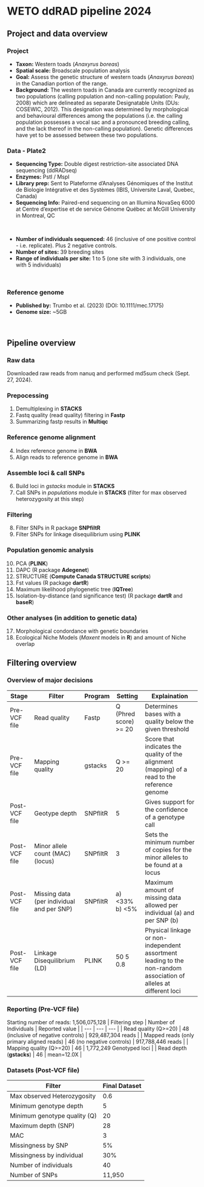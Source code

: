 # WETO ddRAD pipeline 2024
## Project and data overview
### Project
- **Taxon:** Western toads (*Anaxyrus boreas*)
- **Spatial scale:** Broadscale population analysis
- **Goal:** Assess the genetic structure of western toads (*Anaxyrus boreas*) in the Canadian portion of the range.
- **Background:** The western toads in Canada are currently recognized as two populations (calling population and non-calling population: Pauly, 2008) which are delineated as separate Designatable Units (DUs: COSEWIC, 2012). This designation was determined by morphological and behavioural differences among the populations (i.e. the calling population possesses a vocal sac and a pronounced breeding calling, and the lack thereof in the non-calling population). Genetic differences have yet to be assessed between these two populations.

### Data - Plate2
- **Sequencing Type:** Double digest restriction-site associated DNA sequencing (ddRADseq)
- **Enzymes:** PstI / MspI
- **Library prep:** Sent to Plateforme d’Analyses Génomiques of the Institut de Biologie Intégrative et des Systèmes (IBIS, Universite ́Laval, Quebec, Canada)
- **Sequencing Info:** Paired-end sequencing on an Illumina NovaSeq 6000 at Centre d’expertise et de service Génome Québec at McGill University in Montreal, QC
<br>

- **Number of individuals sequenced:** 46 (inclusive of one positive control - i.e. replicate). Plus 2 negative controls.
- **Number of sites:** 39 breeding sites
- **Range of individuals per site:** 1 to 5 (one site with 3 individuals, one with 5 individuals)
<br>

### Reference genome
- **Published by:** Trumbo et al. (2023) (DOI: 10.1111/mec.17175)
- **Genome size:** ~5GB
<br>

## Pipeline overview
### Raw data
Downloaded raw reads from nanuq and performed md5sum check (Sept. 27, 2024).
<br>

### Prepocessing
1. Demultiplexing in **STACKS**
2. Fastq quality (read quality) filtering in **Fastp**
3. Summarizing fastp results in **Multiqc**

### Reference genome alignment
4. Index reference genome in **BWA**
5. Align reads to reference genome in **BWA**

### Assemble loci & call SNPs
6. Build loci in *gstacks* module in **STACKS**
7. Call SNPs in *populations* module in **STACKS** (filter for max observed heterozygosity at this step)

### Filtering 
8. Filter SNPs in R package **SNPfiltR**
9. Filter SNPs for linkage disequilibrium using **PLINK**

### Population genomic analysis
10. PCA (**PLINK**)
11. DAPC (R package **Adegenet**)
12. STRUCTURE (**Compute Canada STRUCTURE scripts**)
13. Fst values (R package **dartR**)
14. Maximum likelihood phylogenetic tree (**IQTree**)  
15. Isolation-by-distance (and significance test) (R package **dartR** and **baseR**)

### Other analyses (in addition to genetic data)
17. Morphological condordance with genetic boundaries
18. Ecological Niche Models (*Maxent* models in **R**) and amount of Niche overlap
  

## Filtering overview
### Overview of major decisions
| Stage | Filter | Program | Setting | Explaination |
| --- | --- | --- | --- | --- |
| Pre-VCF file | Read quality | Fastp | Q (Phred score) >= 20 | Determines bases with a quality below the given threshold |
| Pre-VCF file | Mapping quality | gstacks | Q >= 20 | Score that indicates the quality of the alignment (mapping) of a read to the reference genome |
| Post-VCF file | Geotype depth | SNPflitR | 5 | Gives support for the confidence of a genotype call  |
| Post-VCF file | Minor allele count (MAC) (locus) | SNPfiltR | 3 | Sets the minimum number of copies for the minor alleles to be found at a locus |
| Post-VCF file | Missing data (per individual and per SNP) | SNPfiltR | a) <33% <br> b) <5% | Maximum amount of missing data allowed per individual (a) and per SNP (b) |
| Post-VCF file | Linkage Disequilibrium (LD) | PLINK | 50 5 0.8 | Physical linkage or non-independent assortment leading to the non-random association of alleles at different loci |  

### Reporting (Pre-VCF file)
Starting number of reads: 1,506,075,128
| Filtering step | Number of Individuals | Reported value |
| --- | --- | --- |
| Read quality (Q>=20) | 48 (inclusive of negative controls) | 929,487,304 reads |
| Mapped reads (only primary aligned reads) | 46 (no negative controls) | 917,788,446 reads |
| Mapping quality (Q>=20) | 46 | 1,772,249 Genotyped loci |
| Read depth (**gstacks**) | 46 | mean=12.0X |

### Datasets (Post-VCF file)
| Filter | Final Dataset |
| --- | --- |
| Max observed Heterozygosity| 0.6 |
| Minimum genotype depth | 5 |
| Minimum genotype quality (Q) | 20 |
| Maximum depth (SNP) | 28 |
| MAC | 3 |
| Missingness by SNP | 5% |
| Missingness by individual | 30% |
| Number of individuals | 40 |
| Number of SNPs | 11,950 |

